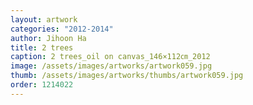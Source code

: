 ```yaml
---
layout: artwork 
categories: "2012-2014" 
author: Jihoon Ha 
title: 2 trees 
caption: 2 trees_oil on canvas_146×112㎝_2012 
image: /assets/images/artworks/artwork059.jpg 
thumb: /assets/images/artworks/thumbs/artwork059.jpg 
order: 1214022 
---
```

